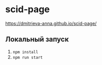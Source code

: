 # scid-page

https://dmitrieva-anna.github.io/scid-page/

## Локальный запуск

1. `npm install`
2. `npm run start`